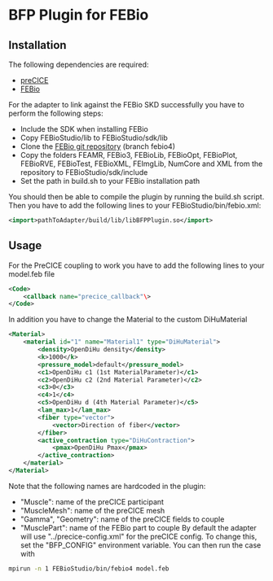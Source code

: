 # BFP Plugin for FEBio 

## Installation
The following dependencies are required:
- [preCICE](https://precice.org/installation-overview.html)
- [FEBio](https://febio.org/downloads/)

For the adapter to link against the FEBio SKD successfully you have to perform the following steps:
- Include the SDK when installing FEBio
- Copy FEBioStudio/lib to FEBioStudio/sdk/lib
- Clone the [FEBio git repository](https://github.com/febiosoftware/FEBio) (branch febio4)
- Copy the folders FEAMR, FEBio3, FEBioLib, FEBioOpt, FEBioPlot, FEBioRVE, FEBioTest, FEBioXML, FEImgLib, NumCore and XML from the repository to FEBioStudio/sdk/include
- Set the path in build.sh to your FEBio installation path

You should then be able to compile the plugin by running the build.sh script.
Then you have to add the following lines to your FEBioStudio/bin/febio.xml:
```xml
<import>pathToAdapter/build/lib/libBFPPlugin.so</import>
```

## Usage
For the PreCICE coupling to work you have to add the following lines to your model.feb file 
```xml
<Code>
	<callback name="precice_callback"\>
</Code>
```
In addition you have to change the Material to the custom DiHuMaterial
```xml
<Material>
	<material id="1" name="Material1" type="DiHuMaterial">
		<density>OpenDiHu density</density>
		<k>1000</k>
		<pressure_model>default</pressure_model>
		<c1>OpenDiHu c1 (1st MaterialParameter)</c1>
		<c2>OpenDiHu c2 (2nd Material Parameter)</c2>
		<c3>0</c3>
		<c4>1</c4>
		<c5>OpenDiHu d (4th Material Parameter)</c5>
		<lam_max>1</lam_max>
		<fiber type="vector">
			<vector>Direction of fiber</vector>
		</fiber>
		<active_contraction type="DiHuContraction">
			<pmax>OpenDiHu Pmax</pmax>
		</active_contraction>
	</material>
</Material>
```
Note that the following names are hardcoded in the plugin:
- "Muscle": name of the preCICE participant 
- "MuscleMesh": name of the preCICE mesh
- "Gamma", "Geometry": name of the preCICE fields to couple
- "MusclePart": name of the FEBio part to couple 
By default the adapter will use "../precice-config.xml" for the preCICE config.
To change this, set the "BFP_CONFIG" environment variable.
You can then run the case with
```bash
mpirun -n 1 FEBioStudio/bin/febio4 model.feb
```

